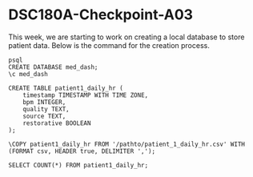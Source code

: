 # DSC180A-Checkpoint-A03
This week, we are starting to work on creating a local database to store patient data. Below is the command for the creation process.<br>
```
psql
CREATE DATABASE med_dash;
\c med_dash
```

```
CREATE TABLE patient1_daily_hr (
    timestamp TIMESTAMP WITH TIME ZONE,
    bpm INTEGER,
    quality TEXT,
    source TEXT,
    restorative BOOLEAN
);
```

```
\COPY patient1_daily_hr FROM '/pathto/patient_1_daily_hr.csv' WITH (FORMAT csv, HEADER true, DELIMITER ',');
```

```
SELECT COUNT(*) FROM patient1_daily_hr;
```

